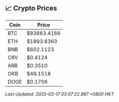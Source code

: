 ## 📈 Crypto Prices

| Coin | Price |
| ---- | ----- |
| BTC | $83663.4166 |
| ETH | $1893.6363 |
| BNB | $602.1123 |
| CRV | $0.4124 |
| ARB | $0.3510 |
| OKB | $49.1518 |
| DOGE | $0.1706 |

_Last Updated: 2025-03-17 03:07:22.987 +0800 HKT_
